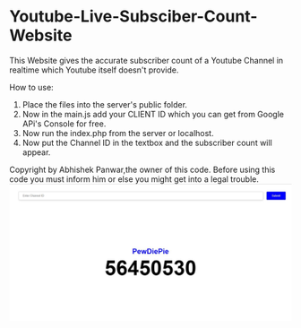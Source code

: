 # Youtube-Live-Subsciber-Count-Website

This Website gives the accurate subscriber count of a Youtube Channel in realtime which Youtube itself doesn't provide.

How to use:
1. Place the files into the server's public folder.
2. Now in the main.js add your CLIENT ID which you can get from Google APi's Console for free.
3. Now run the index.php from the server or localhost.
4. Now put the Channel ID in the textbox and the subscriber count will appear.

Copyright by Abhishek Panwar,the owner of this code. Before using this code you must inform him or else you might get into a legal trouble.
![Alt text](Capture.jpg?raw=true "Screenshot")
